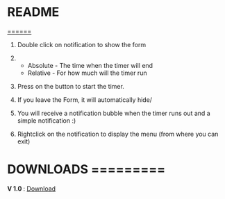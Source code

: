 <h1>README</h1>
<u>======</u>

1. Double click on notification to show the form

2. * Absolute - The time when the timer will end
   * Relative - For how much will the timer run

3. Press on the button to start the timer.

4. If you leave the Form, it will automatically hide/

5. You will receive a notification bubble when the timer runs out and a simple notification :)

6. Rightclick on the notification to display the menu (from where you can exit)

<h1>
DOWNLOADS
=========
</h1>

<b>V 1.0 </b>: <a href='https://github.com/xiofurry/Simple-Timer/blob/v1.0/TriburileTimer/bin/Release/TriburileTimer.exe?raw=true'> Download</a>

